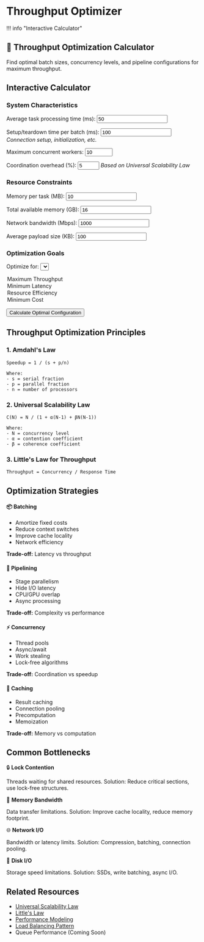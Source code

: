 # Throughput Optimizer

!!! info "Interactive Calculator"
 <h2>🚀 Throughput Optimization Calculator</h2>
<p>Find optimal batch sizes, concurrency levels, and pipeline configurations for maximum throughput.</p>

## Interactive Calculator

<div class="calculator-tool">
<form id="throughputCalc">

### System Characteristics

<label for="taskTime">Average task processing time (ms):</label>
<input type="number" id="taskTime" value="50" min="1" step="10">



<label for="setupTime">Setup/teardown time per batch (ms):</label>
<input type="number" id="setupTime" value="100" min="0" step="10">
*Connection setup, initialization, etc.*



<label for="maxConcurrency">Maximum concurrent workers:</label>
<input type="number" id="maxConcurrency" value="10" min="1" max="1000" step="1">



<label for="coordinationOverhead">Coordination overhead (%):</label>
<input type="number" id="coordinationOverhead" value="5" min="0" max="50" step="1">
*Based on Universal Scalability Law*


### Resource Constraints

<label for="memoryPerTask">Memory per task (MB):</label>
<input type="number" id="memoryPerTask" value="10" min="0.1" step="1">



<label for="totalMemory">Total available memory (GB):</label>
<input type="number" id="totalMemory" value="16" min="1" step="1">



<label for="networkBandwidth">Network bandwidth (Mbps):</label>
<input type="number" id="networkBandwidth" value="1000" min="10" step="100">



<label for="payloadSize">Average payload size (KB):</label>
<input type="number" id="payloadSize" value="100" min="1" step="10">


### Optimization Goals

<label for="optimizeFor">Optimize for:</label>
<select id="optimizeFor">
<option value="throughput">Maximum Throughput</option>
<option value="latency">Minimum Latency</option>
<option value="efficiency">Resource Efficiency</option>
<option value="cost">Minimum Cost</option>
</select>


<button type="button" onclick="calculateThroughput()" class="calc-button">Calculate Optimal Configuration</button>
</form>

<div id="results" class="results-panel">
<!-- Results will appear here -->
</div>

## Throughput Optimization Principles

### 1. Amdahl's Law
```
Speedup = 1 / (s + p/n)

Where:
- s = serial fraction
- p = parallel fraction
- n = number of processors
```

### 2. Universal Scalability Law
```
C(N) = N / (1 + α(N-1) + βN(N-1))

Where:
- N = concurrency level
- α = contention coefficient
- β = coherence coefficient
```

### 3. Little's Law for Throughput
```
Throughput = Concurrency / Response Time
```

## Optimization Strategies

<div class="strategy-card">
<h4>📦 Batching</h4>
<ul>
<li>Amortize fixed costs</li>
<li>Reduce context switches</li>
<li>Improve cache locality</li>
<li>Network efficiency</li>
</ul>
<p><strong>Trade-off:</strong> Latency vs throughput</p>

<h4>🔄 Pipelining</h4>
<ul>
<li>Stage parallelism</li>
<li>Hide I/O latency</li>
<li>CPU/GPU overlap</li>
<li>Async processing</li>
</ul>
<p><strong>Trade-off:</strong> Complexity vs performance</p>

<h4>⚡ Concurrency</h4>
<ul>
<li>Thread pools</li>
<li>Async/await</li>
<li>Work stealing</li>
<li>Lock-free algorithms</li>
</ul>
<p><strong>Trade-off:</strong> Coordination vs speedup</p>

<h4>💾 Caching</h4>
<ul>
<li>Result caching</li>
<li>Connection pooling</li>
<li>Precomputation</li>
<li>Memoization</li>
</ul>
<p><strong>Trade-off:</strong> Memory vs computation</p>
</div>

## Common Bottlenecks

<div class="bottleneck-item">
<span class="icon">🔒</span>
<strong>Lock Contention</strong>
<p>Threads waiting for shared resources. Solution: Reduce critical sections, use lock-free structures.</p>

<span class="icon">💾</span>
<strong>Memory Bandwidth</strong>
<p>Data transfer limitations. Solution: Improve cache locality, reduce memory footprint.</p>

<span class="icon">🌐</span>
<strong>Network I/O</strong>
<p>Bandwidth or latency limits. Solution: Compression, batching, connection pooling.</p>

<span class="icon">💽</span>
<strong>Disk I/O</strong>
<p>Storage speed limitations. Solution: SSDs, write batching, async I/O.</p>
</div>

## Related Resources

- [Universal Scalability Law](quantitative/universal-scalability)
- [Little's Law](quantitative/littles-law)
- [Performance Modeling](quantitative/performance-modeling)
- [Load Balancing Pattern](../../../pattern-library/load-balancing)
- Queue Performance (Coming Soon)

<script>
function calculateThroughput() {
 // Get inputs
 const taskTime = parseFloat(document.getElementById('taskTime').value);
 const setupTime = parseFloat(document.getElementById('setupTime').value);
 const maxConcurrency = parseInt(document.getElementById('maxConcurrency').value);
 const coordinationOverhead = parseFloat(document.getElementById('coordinationOverhead').value) / 100;
 const memoryPerTask = parseFloat(document.getElementById('memoryPerTask').value);
 const totalMemory = parseFloat(document.getElementById('totalMemory').value) * 1024; // Convert to MB
 const networkBandwidth = parseFloat(document.getElementById('networkBandwidth').value);
 const payloadSize = parseFloat(document.getElementById('payloadSize').value);
 const optimizeFor = document.getElementById('optimizeFor').value;
 
 // Calculate constraints
 const memoryConstrainedConcurrency = Math.floor(totalMemory / memoryPerTask);
 const effectiveConcurrency = Math.min(maxConcurrency, memoryConstrainedConcurrency);
 
 // Calculate optimal batch sizes for different scenarios
 let optimalConfigs = [];
 
 for (let batchSize = 1; batchSize <= 1000; batchSize *= 2) {
 for (let concurrency = 1; concurrency <= effectiveConcurrency; concurrency++) {
 // Apply Universal Scalability Law
 const alpha = coordinationOverhead;
 const beta = coordinationOverhead / 10; // Coherence is typically smaller
 const scalability = concurrency / (1 + alpha * (concurrency - 1) + beta * concurrency * (concurrency - 1));
 
 // Calculate effective processing time
 const batchProcessingTime = batchSize * taskTime + setupTime;
 const effectiveTaskTime = batchProcessingTime / batchSize;
 
 // Calculate throughput
 const singleThreadThroughput = 1000 / effectiveTaskTime; // tasks per second
 const totalThroughput = singleThreadThroughput * scalability;
 
 // Calculate latency
 const queueTime = batchSize * taskTime / (2 * concurrency); // Average queue time
 const totalLatency = effectiveTaskTime + queueTime;
 
 // Calculate network usage
 const networkUsage = (totalThroughput * payloadSize * 8) / 1000; // Mbps
 const networkUtilization = networkUsage / networkBandwidth;
 
 // Calculate efficiency
 const efficiency = scalability / concurrency;
 const costEfficiency = totalThroughput / concurrency; // Throughput per worker
 
 // Score based on optimization goal
 let score;
 switch(optimizeFor) {
 case 'throughput':
 score = totalThroughput;
 break;
 case 'latency':
 score = -totalLatency;
 break;
 case 'efficiency':
 score = efficiency * totalThroughput;
 break;
 case 'cost':
 score = costEfficiency;
 break;
 }
 
 if (networkUtilization <= 0.8) { // Don't saturate network
 optimalConfigs.push({
 batchSize: batchSize,
 concurrency: concurrency,
 throughput: totalThroughput,
 latency: totalLatency,
 efficiency: efficiency,
 networkUtilization: networkUtilization,
 score: score
 });
 }
 }
 }
 
 // Sort by score
 optimalConfigs.sort((a, b) => b.score - a.score);
 const optimal = optimalConfigs[0];
 
 // Generate results
 let resultsHTML = `
 <h3>📊 Throughput Optimization Results</h3>
 
 <h4>Optimal Configuration (${optimizeFor})</h4>
 <div class="config-grid">
 <div class="config-item">
 <span class="label">Batch Size:</span>
 <span class="value">${optimal.batchSize}</span>
 <span class="label">Concurrency:</span>
 <span class="value">${optimal.concurrency} workers</span>
 <span class="label">Throughput:</span>
 <span class="value">${optimal.throughput.toFixed(0)} tasks/sec</span>
 <span class="label">Latency:</span>
 <span class="value">${optimal.latency.toFixed(1)} ms</span>
 <span class="label">Efficiency:</span>
 <span class="value">${(optimal.efficiency * 100).toFixed(1)}%</span>
 <span class="label">Network Usage:</span>
 <span class="value">${(optimal.networkUtilization * 100).toFixed(1)}%</span>
 </div>
 </div>
 
 <h4>Throughput vs Concurrency</h4>
 <canvas id="perfChart" width="600" height="300"></canvas>
 
 <h4>Constraint Analysis</h4>
 <table class="responsive-table">
 <thead>
 <tr>
 <th>Resource</th>
 <th>Limit</th>
 <th>Usage</th>
 <th>Status</th>
 </tr>
 </thead>
 <tbody>
 <tr>
 <td data-label="Resource">Memory</td>
 <td data-label="Limit">${memoryConstrainedConcurrency} concurrent tasks</td>
 <td data-label="Usage">${optimal.concurrency} workers</td>
 <td data-label="Status">${optimal.concurrency < memoryConstrainedConcurrency ? '✅ OK' : '⚠️ Limited'}</td>
 </tr>
 <tr>
 <td data-label="Resource">CPU/Workers</td>
 <td data-label="Limit">${maxConcurrency} max</td>
 <td data-label="Usage">${optimal.concurrency} workers</td>
 <td data-label="Status">${optimal.concurrency < maxConcurrency ? '✅ OK' : '⚠️ At limit'}</td>
 </tr>
 <tr>
 <td data-label="Resource">Network</td>
 <td data-label="Limit">${networkBandwidth} Mbps</td>
 <td data-label="Usage">${(optimal.networkUtilization * networkBandwidth).toFixed(0)} Mbps</td>
 <td data-label="Status">${optimal.networkUtilization < 0.8 ? '✅ OK' : '⚠️ High usage'}</td>
 </tr>
 </tbody>
</table>
 
 <h4>💡 Optimization Recommendations</h4>
 <ul>
 `;
 
 // Add specific recommendations
 if (optimal.batchSize > 1) {
 resultsHTML += `<li>Batching ${optimal.batchSize} tasks reduces overhead by ${((1 - taskTime/((optimal.batchSize * taskTime + setupTime)/optimal.batchSize)) * 100).toFixed(0)}%</li>`;
 }
 
 if (optimal.efficiency < 0.7) {
 resultsHTML += '<li class="warning">⚠️ Low efficiency indicates high coordination overhead. Consider reducing contention.</li>';
 }
 
 if (optimal.concurrency < maxConcurrency * 0.5) {
 resultsHTML += '<li>System is not using full concurrency potential. Check for bottlenecks.</li>';
 }
 
 if (memoryConstrainedConcurrency < maxConcurrency) {
 resultsHTML += `<li>Memory-constrained to ${memoryConstrainedConcurrency} workers. Adding RAM could improve throughput.</li>`;
 }
 
 if (optimal.networkUtilization > 0.6) {
 resultsHTML += '<li>High network utilization. Consider compression or larger batches.</li>';
 }
 
 // Alternative configurations
 resultsHTML += `
 </ul>
 
 <h4>Alternative Configurations</h4>
 <table class="responsive-table">
 <thead>
 <tr>
 <th>Batch Size</th>
 <th>Concurrency</th>
 <th>Throughput</th>
 <th>Latency</th>
 <th>Efficiency</th>
 </tr>
 </thead>
 <tbody>
 <tr ${i === 0 ? 'class="optimal"' : ''}>
 <td data-label="Batch Size">${config.batchSize}</td>
 <td data-label="Concurrency">${config.concurrency}</td>
 <td data-label="Throughput">${config.throughput.toFixed(0)} tps</td>
 <td data-label="Latency">${config.latency.toFixed(1)} ms</td>
 <td data-label="Efficiency">${(config.efficiency * 100).toFixed(1)}%</td>
 </tr>
 </tbody>
</table>
 `;
 
 document.getElementById('results').innerHTML = resultsHTML;
 
 // Draw performance chart
 drawPerformanceChart(optimalConfigs, optimal);
}

function drawPerformanceChart(configs, optimal) {
 const canvas = document.getElementById('perfChart');
 if (!canvas) return;
 
 const ctx = canvas.getContext('2d');
 const width = canvas.width;
 const height = canvas.height;
 const padding = 40;
 
 // Clear canvas
 ctx.clearRect(0, 0, width, height);
 
 // Group by concurrency
 const concurrencyMap = {};
 configs.forEach(config => {
 if (!concurrencyMap[config.concurrency]) {
 concurrencyMap[config.concurrency] = [];
 }
 concurrencyMap[config.concurrency].push(config);
 });
 
 // Get best throughput for each concurrency level
 const dataPoints = Object.keys(concurrencyMap).map(c => {
 const best = concurrencyMap[c].reduce((a, b) => a.throughput > b.throughput ? a : b);
 return { concurrency: parseInt(c), throughput: best.throughput };
 }).sort((a, b) => a.concurrency - b.concurrency);
 
 if (dataPoints.length === 0) return;
 
 // Find scales
 const maxConcurrency = Math.max(...dataPoints.map(d => d.concurrency));
 const maxThroughput = Math.max(...dataPoints.map(d => d.throughput));
 
 // Draw axes
 ctx.strokeStyle = '#666';
 ctx.beginPath();
 ctx.moveTo(padding, padding);
 ctx.lineTo(padding, height - padding);
 ctx.lineTo(width - padding, height - padding);
 ctx.stroke();
 
 // Draw throughput curve
 ctx.strokeStyle = '#5448C8';
 ctx.lineWidth = 2;
 ctx.beginPath();
 dataPoints.forEach((point, i) => {
 const x = padding + (point.concurrency / maxConcurrency) * (width - 2 * padding);
 const y = height - padding - (point.throughput / maxThroughput) * (height - 2 * padding);
 if (i === 0) ctx.moveTo(x, y);
 else ctx.lineTo(x, y);
 });
 ctx.stroke();
 
 // Mark optimal point
 const optimalX = padding + (optimal.concurrency / maxConcurrency) * (width - 2 * padding);
 const optimalY = height - padding - (optimal.throughput / maxThroughput) * (height - 2 * padding);
 
 ctx.fillStyle = '#ff6b6b';
 ctx.beginPath();
 ctx.arc(optimalX, optimalY, 5, 0, 2 * Math.PI);
 ctx.fill();
 
 // Labels
 ctx.fillStyle = '#333';
 ctx.font = '12px sans-serif';
 ctx.fillText('Concurrency', width / 2 - 30, height - 10);
 
 ctx.save();
 ctx.translate(10, height / 2);
 ctx.rotate(-Math.PI / 2);
 ctx.fillText('Throughput (tasks/sec)', 0, 0);
 ctx.restore();
 
 // Optimal label
 ctx.fillStyle = '#ff6b6b';
 ctx.fillText('Optimal', optimalX - 20, optimalY - 10);
}
</script>

</div>